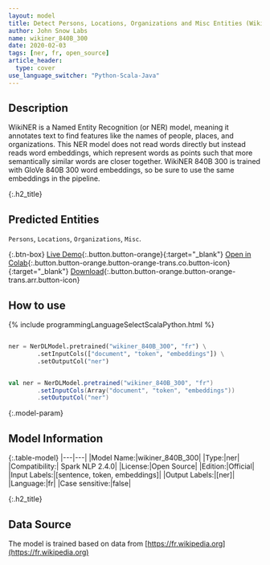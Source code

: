 ```yaml
---
layout: model
title: Detect Persons, Locations, Organizations and Misc Entities (WikiNER 840B 300 FR)
author: John Snow Labs
name: wikiner_840B_300
date: 2020-02-03
tags: [ner, fr, open_source]
article_header:
  type: cover
use_language_switcher: "Python-Scala-Java"
---
```


## Description
WikiNER is a Named Entity Recognition (or NER) model, meaning it annotates text to find features like the names of people, places, and organizations. This NER model does not read words directly but instead reads word embeddings, which represent words as points such that more semantically similar words are closer together. WikiNER 840B 300 is trained with GloVe 840B 300 word embeddings, so be sure to use the same embeddings in the pipeline.


{:.h2_title}
## Predicted Entities 
``Persons``, ``Locations``, ``Organizations``, ``Misc``.



{:.btn-box}
[Live Demo](https://demo.johnsnowlabs.com/public/NER_FR){:.button.button-orange}{:target="_blank"}
[Open in Colab](https://colab.research.google.com/github/JohnSnowLabs/spark-nlp-workshop/blob/master/tutorials/streamlit_notebooks/NER_FR.ipynb){:.button.button-orange.button-orange-trans.co.button-icon}{:target="_blank"}
[Download](https://s3.amazonaws.com/auxdata.johnsnowlabs.com/public/models/wikiner_840B_300_fr_2.4.0_2.4_1579699913554.zip){:.button.button-orange.button-orange-trans.arr.button-icon}

## How to use 

<div class="tabs-box" markdown="1">

{% include programmingLanguageSelectScalaPython.html %}

```python

ner = NerDLModel.pretrained("wikiner_840B_300", "fr") \
        .setInputCols(["document", "token", "embeddings"]) \
        .setOutputCol("ner")
```

```scala

val ner = NerDLModel.pretrained("wikiner_840B_300", "fr")
        .setInputCols(Array("document", "token", "embeddings"))
        .setOutputCol("ner")
```

</div>

{:.model-param}
## Model Information

{:.table-model}
|---|---|
|Model Name:|wikiner_840B_300|
|Type:|ner|
|Compatibility:| Spark NLP 2.4.0|
|License:|Open Source|
|Edition:|Official|
|Input Labels:|[sentence, token, embeddings]|
|Output Labels:|[ner]|
|Language:|fr|
|Case sensitive:|false|


{:.h2_title}
## Data Source
The model is trained based on data from [https://fr.wikipedia.org](https://fr.wikipedia.org)